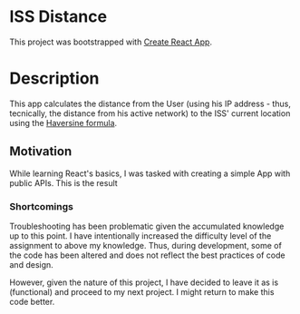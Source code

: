 # ISS Distance

This project was bootstrapped with [Create React App](https://github.com/facebook/create-react-app).

# Description

This app calculates the distance from the User (using his IP address - thus, tecnically, the distance from his active network) to the ISS' current location using the [Haversine formula](https://en.wikipedia.org/wiki/Haversine_formula).

## Motivation

While learning React's basics, I was tasked with creating a simple App with public APIs. This is the result

### Shortcomings

Troubleshooting has been problematic given the accumulated knowledge up to this point. I have intentionally increased the difficulty level of the assignment to above my knowledge. Thus, during development, some of the code has been altered and does not reflect the best practices of code and design.

However, given the nature of this project, I have decided to leave it as is (functional) and proceed to my next project. I might return to make this code better.
